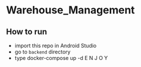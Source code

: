 # Warehouse_Management
## How to run
* import this repo in Android Studio
* go to `backend` directory
* type docker-compose up -d
E N J O Y
